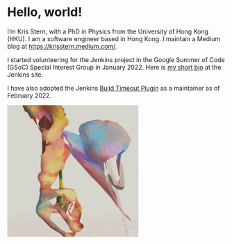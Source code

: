 # Hello, world!
I’m Kris Stern, with a PhD in Physics from the University of Hong Kong (HKU). I am a software engineer based in Hong Kong. I maintain a Medium blog at https://krisstern.medium.com/.

I started volunteering for the Jenkins project in the Google Summer of Code (GSoC) Special Interest Group in January 2022. Here is [my short bio](https://www.jenkins.io/blog/authors/krisstern/) at the Jenkins site.

I have also adopted the Jenkins [Build Timeout Plugin](https://github.com/jenkinsci/build-timeout-plugin) as a maintainer as of February 2022. 

<img src="https://raw.githubusercontent.com/krisstern/krisstern/main/andrew_benson_art.gif" width="60%" height="60%">

<!---
krisstern/krisstern is a ✨ special ✨ repository because its `README.md` (this file) appears on your GitHub profile.
You can click the Preview link to take a look at your changes.
--->
